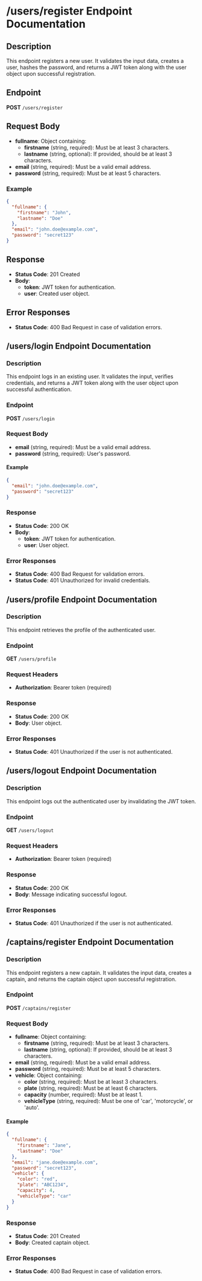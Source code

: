 # /users/register Endpoint Documentation

## Description
This endpoint registers a new user. It validates the input data, creates a user, hashes the password, and returns a JWT token along with the user object upon successful registration.

## Endpoint
**POST** `/users/register`

## Request Body
- **fullname**: Object containing:
  - **firstname** (string, required): Must be at least 3 characters.
  - **lastname** (string, optional): If provided, should be at least 3 characters.
- **email** (string, required): Must be a valid email address.
- **password** (string, required): Must be at least 5 characters.

### Example
```json
{
  "fullname": {
    "firstname": "John",
    "lastname": "Doe"
  },
  "email": "john.doe@example.com",
  "password": "secret123"
}
```

## Response
- **Status Code**: 201 Created
- **Body**:
  - **token**: JWT token for authentication.
  - **user**: Created user object.

## Error Responses
- **Status Code**: 400 Bad Request in case of validation errors.

## /users/login Endpoint Documentation

### Description
This endpoint logs in an existing user. It validates the input, verifies credentials, and returns a JWT token along with the user object upon successful authentication.

### Endpoint
**POST** `/users/login`

### Request Body
- **email** (string, required): Must be a valid email address.
- **password** (string, required): User's password.

#### Example
```json
{
  "email": "john.doe@example.com",
  "password": "secret123"
}
```

### Response
- **Status Code**: 200 OK
- **Body**:
  - **token**: JWT token for authentication.
  - **user**: User object.

### Error Responses
- **Status Code**: 400 Bad Request for validation errors.
- **Status Code**: 401 Unauthorized for invalid credentials.

## /users/profile Endpoint Documentation

### Description
This endpoint retrieves the profile of the authenticated user.

### Endpoint
**GET** `/users/profile`

### Request Headers
- **Authorization**: Bearer token (required)

### Response
- **Status Code**: 200 OK
- **Body**: User object.

### Error Responses
- **Status Code**: 401 Unauthorized if the user is not authenticated.

## /users/logout Endpoint Documentation

### Description
This endpoint logs out the authenticated user by invalidating the JWT token.

### Endpoint
**GET** `/users/logout`

### Request Headers
- **Authorization**: Bearer token (required)

### Response
- **Status Code**: 200 OK
- **Body**: Message indicating successful logout.

### Error Responses
- **Status Code**: 401 Unauthorized if the user is not authenticated.

## /captains/register Endpoint Documentation

### Description
This endpoint registers a new captain. It validates the input data, creates a captain, and returns the captain object upon successful registration.

### Endpoint
**POST** `/captains/register`

### Request Body
- **fullname**: Object containing:
  - **firstname** (string, required): Must be at least 3 characters.
  - **lastname** (string, optional): If provided, should be at least 3 characters.
- **email** (string, required): Must be a valid email address.
- **password** (string, required): Must be at least 5 characters.
- **vehicle**: Object containing:
  - **color** (string, required): Must be at least 3 characters.
  - **plate** (string, required): Must be at least 6 characters.
  - **capacity** (number, required): Must be at least 1.
  - **vehicleType** (string, required): Must be one of 'car', 'motorcycle', or 'auto'.

#### Example
```json
{
  "fullname": {
    "firstname": "Jane",
    "lastname": "Doe"
  },
  "email": "jane.doe@example.com",
  "password": "secret123",
  "vehicle": {
    "color": "red",
    "plate": "ABC1234",
    "capacity": 4,
    "vehicleType": "car"
  }
}
```

### Response
- **Status Code**: 201 Created
- **Body**: Created captain object.

### Error Responses
- **Status Code**: 400 Bad Request in case of validation errors.
